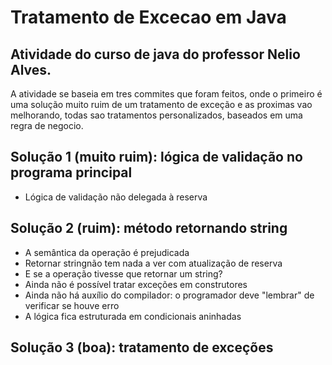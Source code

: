 # Tratamento de Excecao em Java


## Atividade do curso de java do professor Nelio Alves.

A atividade se baseia em tres commites que foram feitos, onde o primeiro é uma solução muito ruim de um tratamento
de exceção e as proximas vao melhorando, todas sao tratamentos personalizados, baseados em uma regra de negocio. 
## Solução 1 (muito ruim): lógica de validação no programa principal
 * Lógica de validação não delegada à reserva
## Solução 2 (ruim): método retornando string
 * A semântica da operação é prejudicada
 * Retornar stringnão tem nada a ver com atualização de reserva
 * E se a operação tivesse que retornar um string?
 * Ainda não é possível tratar exceções em construtores
 * Ainda não há auxílio do compilador: o programador deve "lembrar" de verificar se houve erro
 * A lógica fica estruturada em condicionais aninhadas
## Solução 3 (boa): tratamento de exceções
